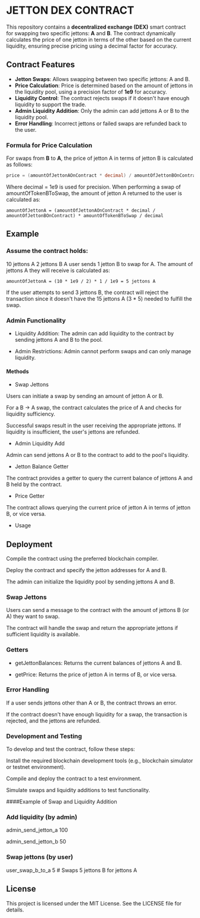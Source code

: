# JETTON DEX CONTRACT

This repository contains a **decentralized exchange (DEX)** smart contract for swapping two specific jettons: **A** and **B**. The contract dynamically calculates the price of one jetton in terms of the other based on the current liquidity, ensuring precise pricing using a decimal factor for accuracy.

## Contract Features

- **Jetton Swaps**: Allows swapping between two specific jettons: A and B.
- **Price Calculation**: Price is determined based on the amount of jettons in the liquidity pool, using a precision factor of **1e9** for accuracy.
- **Liquidity Control**: The contract rejects swaps if it doesn't have enough liquidity to support the trade.
- **Admin Liquidity Addition**: Only the admin can add jettons A or B to the liquidity pool.
- **Error Handling**: Incorrect jettons or failed swaps are refunded back to the user.

### Formula for Price Calculation

For swaps from **B** to **A**, the price of jetton A in terms of jetton B is calculated as follows:

```csharp
price = (amountOfJettonAOnContract * decimal) / amountOfJettonBOnContract
```
Where decimal = 1e9 is used for precision. When performing a swap of amountOfTokenBToSwap, the amount of jetton A returned to the user is calculated as:

```
amountOfJettonA = (amountOfJettonAOnContract * decimal / amountOfJettonBOnContract) * amountOfTokenBToSwap / decimal
```

## Example
### Assume the contract holds:

10 jettons A
2 jettons B
A user sends 1 jetton B to swap for A. The amount of jettons A they will receive is calculated as:

```
amountOfJettonA = (10 * 1e9 / 2) * 1 / 1e9 = 5 jettons A
```
If the user attempts to send 3 jettons B, the contract will reject the transaction since it doesn't have the 15 jettons A (3 * 5) needed to fulfill the swap.

### Admin Functionality

- Liquidity Addition: The admin can add liquidity to the contract by sending jettons A and B to the pool.

- Admin Restrictions: Admin cannot perform swaps and can only manage liquidity.

#### Methods

- Swap Jettons

Users can initiate a swap by sending an amount of jetton A or B.

For a B -> A swap, the contract calculates the price of A and checks for liquidity sufficiency.

Successful swaps result in the user receiving the appropriate jettons. If liquidity is insufficient, the user's jettons are refunded.

- Admin Liquidity Add

Admin can send jettons A or B to the contract to add to the pool's liquidity.

- Jetton Balance Getter

The contract provides a getter to query the current balance of jettons A and B held by the contract.

- Price Getter

The contract allows querying the current price of jetton A in terms of jetton B, or vice versa.

- Usage

## Deployment

Compile the contract using the preferred blockchain compiler.

Deploy the contract and specify the jetton addresses for A and B.

The admin can initialize the liquidity pool by sending jettons A and B.

### Swap Jettons

Users can send a message to the contract with the amount of jettons B (or A) they want to swap.

The contract will handle the swap and return the appropriate jettons if sufficient liquidity is available.

### Getters

- getJettonBalances: Returns the current balances of jettons A and B.

- getPrice: Returns the price of jetton A in terms of B, or vice versa.

### Error Handling

If a user sends jettons other than A or B, the contract throws an error.

If the contract doesn't have enough liquidity for a swap, the transaction is rejected, and the jettons are refunded.

### Development and Testing

To develop and test the contract, follow these steps:

Install the required blockchain development tools (e.g., blockchain simulator or testnet environment).

Compile and deploy the contract to a test environment.

Simulate swaps and liquidity additions to test functionality.

####Example of Swap and Liquidity Addition

### Add liquidity (by admin)

admin_send_jetton_a 100

admin_send_jetton_b 50

### Swap jettons (by user)

user_swap_b_to_a 5  # Swaps 5 jettons B for jettons A

## License
This project is licensed under the MIT License. See the LICENSE file for details.


